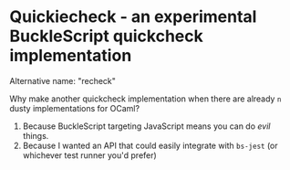 # Quickiecheck - an experimental BuckleScript quickcheck implementation

Alternative name: "recheck"

Why make another quickcheck implementation when there are already `n` dusty implementations for OCaml?

1. Because BuckleScript targeting JavaScript means you can do _evil_ things.
2. Because I wanted an API that could easily integrate with `bs-jest` (or whichever test runner you'd prefer)